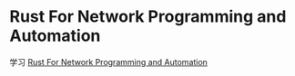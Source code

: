 # Rust For Network Programming and Automation

学习 [Rust For Network Programming and Automation](https://www.amazon.com/Rust-Network-Programming-Automation-Optimization/dp/8196228538)
